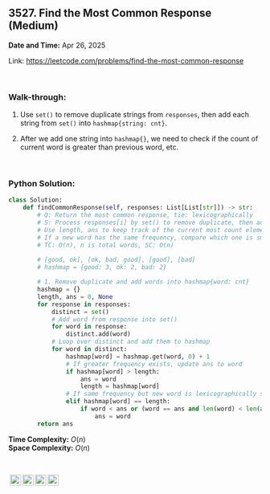 ## 3527. Find the Most Common Response (Medium)
**Date and Time:** Apr 26, 2025

Link: https://leetcode.com/problems/find-the-most-common-response

<br>

### Walk-through: 
1. Use `set()` to remove duplicate strings from `responses`, then add each string from `set()` into `hashmap{string: cnt}`. 

2. After we add one string into `hashmap{}`, we need to check if the count of current word is greater than previous word, etc.

<br>

### Python Solution:
```python
class Solution:
    def findCommonResponse(self, responses: List[List[str]]) -> str:
        # Q: Return the most common response, tie: lexicographically
        # S: Process responses[i] by set() to remove duplicate, then add each element into hashmap
        # Use length, ans to keep track of the current most count element
        # If a new word has the same frequency, compare which one is smaller and update
        # TC: O(n), n is total words, SC: O(n)
        
        # [good, ok], [ok, bad, good], [good], [bad]
        # hashmap = {good: 3, ok: 2, bad: 2}

        # 1. Remove duplicate and add words into hashmap{word: cnt}
        hashmap = {}
        length, ans = 0, None
        for response in responses:
            distinct = set()
            # Add word from response into set()
            for word in response:
                distinct.add(word)
            # Loop over distinct and add them to hashmap
            for word in distinct:
                hashmap[word] = hashmap.get(word, 0) + 1
                # If greater frequency exists, update ans to word
                if hashmap[word] > length:
                    ans = word
                    length = hashmap[word]
                # If same frequency but new word is lexicographically smaller than ans
                elif hashmap[word] == length:
                    if word < ans or (word == ans and len(word) < len(ans)):
                        ans = word
        return ans        
```
**Time Complexity:** $O(n)$ <br>
**Space Complexity:** $O(n)$

<br>

<img style="height:22px!important;margin-left:3px;vertical-align:text-bottom;" src="https://mirrors.creativecommons.org/presskit/icons/cc.svg?ref=chooser-v1" alt="CC BY-NC-SA" title="CC BY-NC-SA"><img style="height:22px!important;margin-left:3px;vertical-align:text-bottom;" src="https://mirrors.creativecommons.org/presskit/icons/by.svg?ref=chooser-v1" alt="BY: credit must be given to the creator" title="BY: credit must be given to the creator"><img style="height:22px!important;margin-left:3px;vertical-align:text-bottom;" src="https://mirrors.creativecommons.org/presskit/icons/nc.svg?ref=chooser-v1" alt="NC: Only noncommercial uses of the work are permitted" title="NC: Only noncommercial uses of the work are permitted"><img style="height:22px!important;margin-left:3px;vertical-align:text-bottom;" src="https://mirrors.creativecommons.org/presskit/icons/sa.svg?ref=chooser-v1" alt="SA: Adaptations must be shared under the same terms" title="SA: Adaptations must be shared under the same terms">